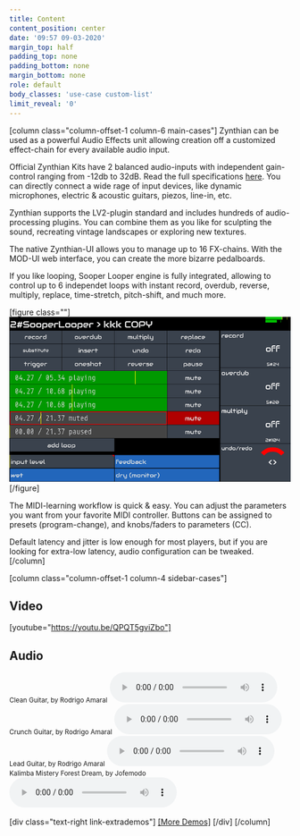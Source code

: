 ```yaml
---
title: Content
content_position: center
date: '09:57 09-03-2020'
margin_top: half
padding_top: none
padding_bottom: none
margin_bottom: none
role: default
body_classes: 'use-case custom-list'
limit_reveal: '0'
---
```


[column class="column-offset-1 column-6 main-cases"]
Zynthian can be used as a powerful Audio Effects unit allowing creation off a customized effect-chain for every available audio input.

Official Zynthian Kits have 2 balanced audio-inputs with independent gain-control ranging from -12db to 32dB. Read the full specifications [here](/technical-specifications). You can directly connect a wide rage of input devices, like dynamic microphones, electric & acoustic guitars, piezos, line-in, etc.

Zynthian supports the LV2-plugin standard and includes hundreds of audio-processing plugins. You can combine them as you like for sculpting the sound, recreating vintage landscapes or exploring new textures.

The native Zynthian-UI allows you to manage up to 16 FX-chains. With the MOD-UI web interface, you can create the more bizarre pedalboards.

If you like looping, Sooper Looper engine is fully integrated, allowing to control up to 6 independet loops with instant record, overdub, reverse, multiply, replace, time-stretch, pitch-shift, and much more.

[figure class=""]![Zynthian UI](ui_screenshots_sl.png)[/figure]

The MIDI-learning workflow is quick & easy. You can adjust the parameters you want from your favorite MIDI controller. Buttons can be assigned to presets (program-change), and knobs/faders to parameters (CC).

Default latency and jitter is low enough for most players, but if you are looking for extra-low latency, audio configuration can be tweaked.
[/column]

[column class="column-offset-1 column-4 sidebar-cases"]

## Video
[youtube="https://youtu.be/QPQT5gviZbo"]
<br>

## Audio
<small>Clean Guitar, by Rodrigo Amaral</small>
![CleanGuitarByRodrigoAmaral.mp3](CleanGuitarByRodrigoAmaral.mp3?preload=metadata)
<small>Crunch Guitar, by Rodrigo Amaral</small>
![CrunchGuitarByRodrigoAmaral.mp3](CrunchGuitarByRodrigoAmaral.mp3?preload=metadata)
<small>Lead Guitar, by Rodrigo Amaral</small>
![LeadGuitarByRodrigoAmaral.mp3](LeadGuitarByRodrigoAmaral.mp3?preload=metadata)
<small>Kalimba Mistery Forest Dream, by Jofemodo</small>
![ElectroKalimbaMisteryForestDreamByJofemodo.mp3](ElectroKalimbaMisteryForestDreamByJofemodo.mp3?preload=metadata)

[div class="text-right link-extrademos"]
<a href="https://wiki.zynthian.org/index.php/Zynthian_Sound_Demos" target="_blank">[More Demos]</a>
[/div]
[/column]
